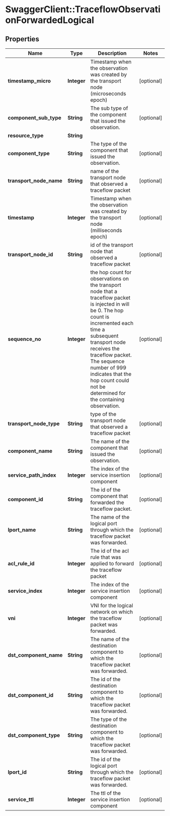 # SwaggerClient::TraceflowObservationForwardedLogical

## Properties
Name | Type | Description | Notes
------------ | ------------- | ------------- | -------------
**timestamp_micro** | **Integer** | Timestamp when the observation was created by the transport node (microseconds epoch) | [optional] 
**component_sub_type** | **String** | The sub type of the component that issued the observation. | [optional] 
**resource_type** | **String** |  | 
**component_type** | **String** | The type of the component that issued the observation. | [optional] 
**transport_node_name** | **String** | name of the transport node that observed a traceflow packet | [optional] 
**timestamp** | **Integer** | Timestamp when the observation was created by the transport node (milliseconds epoch) | [optional] 
**transport_node_id** | **String** | id of the transport node that observed a traceflow packet | [optional] 
**sequence_no** | **Integer** | the hop count for observations on the transport node that a traceflow packet is injected in will be 0. The hop count is incremented each time a subsequent transport node receives the traceflow packet. The sequence number of 999 indicates that the hop count could not be determined for the containing observation. | [optional] 
**transport_node_type** | **String** | type of the transport node that observed a traceflow packet | [optional] 
**component_name** | **String** | The name of the component that issued the observation. | [optional] 
**service_path_index** | **Integer** | The index of the service insertion component | [optional] 
**component_id** | **String** | The id of the component that forwarded the traceflow packet. | [optional] 
**lport_name** | **String** | The name of the logical port through which the traceflow packet was forwarded. | [optional] 
**acl_rule_id** | **Integer** | The id of the acl rule that was applied to forward the traceflow packet | [optional] 
**service_index** | **Integer** | The index of the service insertion component | [optional] 
**vni** | **Integer** | VNI for the logical network on which the traceflow packet was forwarded. | [optional] 
**dst_component_name** | **String** | The name of the destination component to which the traceflow packet was forwarded. | [optional] 
**dst_component_id** | **String** | The id of the destination component to which the traceflow packet was forwarded. | [optional] 
**dst_component_type** | **String** | The type of the destination component to which the traceflow packet was forwarded. | [optional] 
**lport_id** | **String** | The id of the logical port through which the traceflow packet was forwarded. | [optional] 
**service_ttl** | **Integer** | The ttl of the service insertion component | [optional] 


